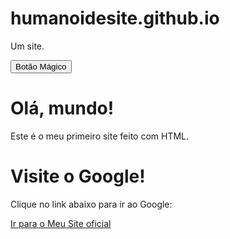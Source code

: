 # humanoidesite.github.io
Um site.


<!DOCTYPE html>
<html>
  <body>
    <button onclick="alert('Você clicou no Botão Mágico!')">Botão Mágico</button>
  </body>
</html>


<!DOCTYPE html>
<html lang="pt">
<head>
  <meta charset="UTF-8">
  <meta name="viewport" content="width=device-width, initial-scale=1.0">
  <title>Meu Primeiro Site</title>
</head>
<body>
  <h1>Olá, mundo!</h1>
  <p>Este é o meu primeiro site feito com HTML.</p>
</body>
</html>

<!DOCTYPE html>
<html lang="pt">
<head>
  <meta charset="UTF-8">
  <meta name="viewport" content="width=device-width, initial-scale=1.0">
  <title>Meu Site com Link</title>
</head>
<body>
  <h1>Visite o Google!</h1>
  <p>Clique no link abaixo para ir ao Google:</p>
  <a href="https://humanoidesite.github.io" target="_blank">Ir para o Meu Site oficial</a>
</body>
</html>

